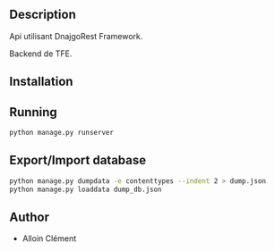 ## Description

Api utilisant DnajgoRest Framework.

Backend de TFE.

## Installation

## Running

```bash
python manage.py runserver
```

## Export/Import database
```bash
python manage.py dumpdata -e contenttypes --indent 2 > dump.json
python manage.py loaddata dump_db.json
```

## Author

- Alloin Clément
